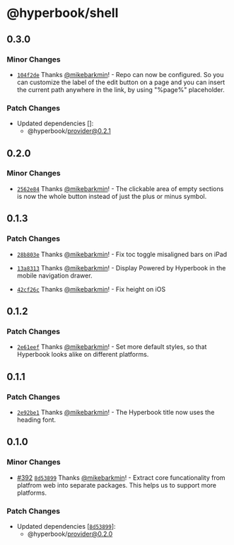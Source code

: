 # @hyperbook/shell

## 0.3.0

### Minor Changes

- [`104f2de`](https://github.com/openpatch/hyperbook/commit/104f2de6fa054ecadaf19811c5f8c3c560ca5a64) Thanks [@mikebarkmin](https://github.com/mikebarkmin)! - Repo can now be configured. So you can customize the label of the edit button on a page and you can insert the current path anywhere in the link, by using "%page%" placeholder.

### Patch Changes

- Updated dependencies []:
  - @hyperbook/provider@0.2.1

## 0.2.0

### Minor Changes

- [`2562e84`](https://github.com/openpatch/hyperbook/commit/2562e847152902cc72d155d760ee87c0a8aff11c) Thanks [@mikebarkmin](https://github.com/mikebarkmin)! - The clickable area of empty sections is now the whole button instead of just the plus or minus symbol.

## 0.1.3

### Patch Changes

- [`28b803e`](https://github.com/openpatch/hyperbook/commit/28b803efbeac6835afc0040b7f1fb03c210cc72d) Thanks [@mikebarkmin](https://github.com/mikebarkmin)! - Fix toc toggle misaligned bars on iPad

- [`13a8313`](https://github.com/openpatch/hyperbook/commit/13a8313f60a89b697f638845327bbd4ddbae4af8) Thanks [@mikebarkmin](https://github.com/mikebarkmin)! - Display Powered by Hyperbook in the mobile navigation drawer.

- [`42cf26c`](https://github.com/openpatch/hyperbook/commit/42cf26cacd32026fa95ab850c4d5e8f2b96b9c37) Thanks [@mikebarkmin](https://github.com/mikebarkmin)! - Fix height on iOS

## 0.1.2

### Patch Changes

- [`2e61eef`](https://github.com/openpatch/hyperbook/commit/2e61eef5ca40446ae28046659cb1eac96fd6ccf1) Thanks [@mikebarkmin](https://github.com/mikebarkmin)! - Set more default styles, so that Hyperbook looks alike on different platforms.

## 0.1.1

### Patch Changes

- [`2e92be1`](https://github.com/openpatch/hyperbook/commit/2e92be1fb5b1128cc43fbf0451aa4a493c6bafd7) Thanks [@mikebarkmin](https://github.com/mikebarkmin)! - The Hyperbook title now uses the heading font.

## 0.1.0

### Minor Changes

- [#392](https://github.com/openpatch/hyperbook/pull/392) [`8d53899`](https://github.com/openpatch/hyperbook/commit/8d538999fc924f7b3e3115416cba4978c9589b68) Thanks [@mikebarkmin](https://github.com/mikebarkmin)! - Extract core funcationality from platfrom web into separate packages. This helps us to support more platforms.

### Patch Changes

- Updated dependencies [[`8d53899`](https://github.com/openpatch/hyperbook/commit/8d538999fc924f7b3e3115416cba4978c9589b68)]:
  - @hyperbook/provider@0.2.0
